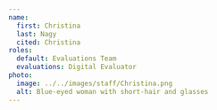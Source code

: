 ```yaml
---
name:
  first: Christina
  last: Nagy
  cited: Christina
roles:
  default: Evaluations Team
  evaluations: Digital Evaluator
photo:
  image: ../../images/staff/Christina.png
  alt: Blue-eyed woman with short-hair and glasses
---
```

